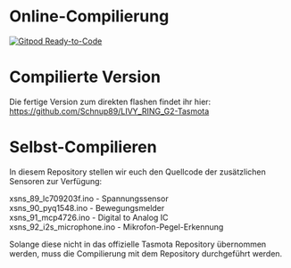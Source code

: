 # Online-Compilierung  
  
[![Gitpod Ready-to-Code](https://img.shields.io/badge/Gitpod-Ready--to--Code-blue?logo=gitpod)](https://gitpod.io/#https://github.com/Jason2866/LIVY_RING_G2-Tasmota)
  

# Compilierte Version
Die fertige Version zum direkten flashen findet ihr hier:  
https://github.com/Schnup89/LIVY_RING_G2-Tasmota


# Selbst-Compilieren  
In diesem Repository stellen wir euch den Quellcode der zusätzlichen Sensoren zur Verfügung: 
  
xsns_89_lc709203f.ino -  Spannungssensor  
xsns_90_pyq1548.ino  -  Bewegungsmelder  
xsns_91_mcp4726.ino  -  Digital to Analog IC  
xsns_92_i2s_microphone.ino  -  Mikrofon-Pegel-Erkennung  

Solange diese nicht in das offizielle Tasmota Repository übernommen werden, muss die Compilierung mit dem Repository durchgeführt werden.

